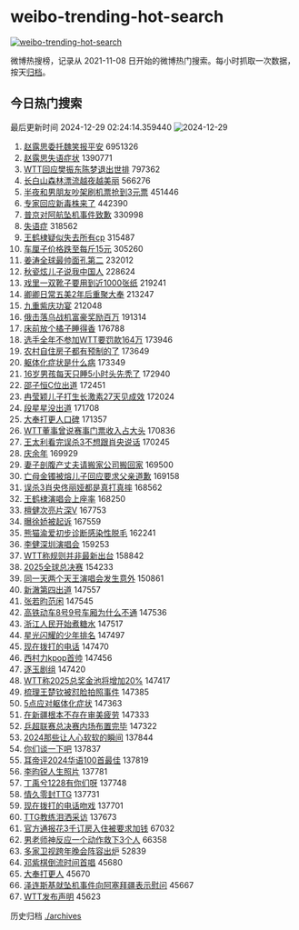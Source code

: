 # weibo-trending-hot-search

[![weibo-trending-hot-search](https://github.com/ameizi/weibo-trending-hot-search/actions/workflows/ci.yml/badge.svg)](https://github.com/ameizi/weibo-trending-hot-search/actions/workflows/ci.yml)

微博热搜榜，记录从 2021-11-08 日开始的微博热门搜索。每小时抓取一次数据，按天[归档](./archives)。

## 今日热门搜索

<!-- BEGIN --> 
最后更新时间 2024-12-29 02:24:14.359440 
![2024-12-29](https://imgs-storage.s3.us-east-005.backblazeb2.com/20241229/2024-12-29.png?versionId=4_z8fbbed132d73df8689c40f13_f1024633c6acd09f1_d20241228_m182414_c005_v0501026_t0036_u01735410254310) 
1. [赵露思委托魏笑报平安](https://s.weibo.com/weibo?q=%E8%B5%B5%E9%9C%B2%E6%80%9D%E5%A7%94%E6%89%98%E9%AD%8F%E7%AC%91%E6%8A%A5%E5%B9%B3%E5%AE%89&t=31&band_rank=1&Refer=top) 6951326
1. [赵露思失语症状](https://s.weibo.com/weibo?q=%23%E8%B5%B5%E9%9C%B2%E6%80%9D%E5%A4%B1%E8%AF%AD%E7%97%87%E7%8A%B6%23&t=31&band_rank=6&Refer=top) 1390771
1. [WTT回应樊振东陈梦退出世排](https://s.weibo.com/weibo?q=WTT%E5%9B%9E%E5%BA%94%E6%A8%8A%E6%8C%AF%E4%B8%9C%E9%99%88%E6%A2%A6%E9%80%80%E5%87%BA%E4%B8%96%E6%8E%92&t=31&band_rank=2&Refer=top) 797362
1. [长白山森林漂流越夜越美丽](https://s.weibo.com/weibo?q=%23%E9%95%BF%E7%99%BD%E5%B1%B1%E6%A3%AE%E6%9E%97%E6%BC%82%E6%B5%81%E8%B6%8A%E5%A4%9C%E8%B6%8A%E7%BE%8E%E4%B8%BD%23&t=31&band_rank=3&Refer=top) 566276
1. [半夜和男朋友吵架刷机票抢到3元票](https://s.weibo.com/weibo?q=%23%E5%8D%8A%E5%A4%9C%E5%92%8C%E7%94%B7%E6%9C%8B%E5%8F%8B%E5%90%B5%E6%9E%B6%E5%88%B7%E6%9C%BA%E7%A5%A8%E6%8A%A2%E5%88%B03%E5%85%83%E7%A5%A8%23&t=31&band_rank=4&Refer=top) 451446
1. [专家回应新毒株来了](https://s.weibo.com/weibo?q=%23%E4%B8%93%E5%AE%B6%E5%9B%9E%E5%BA%94%E6%96%B0%E6%AF%92%E6%A0%AA%E6%9D%A5%E4%BA%86%23&t=31&band_rank=4&Refer=top) 442390
1. [普京对阿航坠机事件致歉](https://s.weibo.com/weibo?q=%23%E6%99%AE%E4%BA%AC%E5%AF%B9%E9%98%BF%E8%88%AA%E5%9D%A0%E6%9C%BA%E4%BA%8B%E4%BB%B6%E8%87%B4%E6%AD%89%23&t=31&band_rank=5&Refer=top) 330998
1. [失语症](https://s.weibo.com/weibo?q=%E5%A4%B1%E8%AF%AD%E7%97%87&t=31&band_rank=7&Refer=top) 318562
1. [王鹤棣疑似失去所有cp](https://s.weibo.com/weibo?q=%23%E7%8E%8B%E9%B9%A4%E6%A3%A3%E7%96%91%E4%BC%BC%E5%A4%B1%E5%8E%BB%E6%89%80%E6%9C%89cp%23&t=31&band_rank=8&Refer=top) 315487
1. [车厘子价格跌至每斤15元](https://s.weibo.com/weibo?q=%23%E8%BD%A6%E5%8E%98%E5%AD%90%E4%BB%B7%E6%A0%BC%E8%B7%8C%E8%87%B3%E6%AF%8F%E6%96%A415%E5%85%83%23&t=31&band_rank=9&Refer=top) 305260
1. [姜涛全球最帅面孔第二](https://s.weibo.com/weibo?q=%E5%A7%9C%E6%B6%9B%E5%85%A8%E7%90%83%E6%9C%80%E5%B8%85%E9%9D%A2%E5%AD%94%E7%AC%AC%E4%BA%8C&t=31&band_rank=14&Refer=top) 232012
1. [秋瓷炫儿子说我中国人](https://s.weibo.com/weibo?q=%23%E7%A7%8B%E7%93%B7%E7%82%AB%E5%84%BF%E5%AD%90%E8%AF%B4%E6%88%91%E4%B8%AD%E5%9B%BD%E4%BA%BA%23&t=31&band_rank=13&Refer=top) 228624
1. [戏里一双靴子要用到近1000张纸](https://s.weibo.com/weibo?q=%23%E6%88%8F%E9%87%8C%E4%B8%80%E5%8F%8C%E9%9D%B4%E5%AD%90%E8%A6%81%E7%94%A8%E5%88%B0%E8%BF%911000%E5%BC%A0%E7%BA%B8%23&t=31&band_rank=10&Refer=top) 219241
1. [卿卿日常五美2年后重聚大奉](https://s.weibo.com/weibo?q=%E5%8D%BF%E5%8D%BF%E6%97%A5%E5%B8%B8%E4%BA%94%E7%BE%8E2%E5%B9%B4%E5%90%8E%E9%87%8D%E8%81%9A%E5%A4%A7%E5%A5%89&t=31&band_rank=11&Refer=top) 213247
1. [九重紫庆功宴](https://s.weibo.com/weibo?q=%E4%B9%9D%E9%87%8D%E7%B4%AB%E5%BA%86%E5%8A%9F%E5%AE%B4&t=31&band_rank=12&Refer=top) 212048
1. [俄击落乌战机富豪奖励百万](https://s.weibo.com/weibo?q=%23%E4%BF%84%E5%87%BB%E8%90%BD%E4%B9%8C%E6%88%98%E6%9C%BA%E5%AF%8C%E8%B1%AA%E5%A5%96%E5%8A%B1%E7%99%BE%E4%B8%87%23&t=31&band_rank=15&Refer=top) 191314
1. [床前放个橘子睡得香](https://s.weibo.com/weibo?q=%23%E5%BA%8A%E5%89%8D%E6%94%BE%E4%B8%AA%E6%A9%98%E5%AD%90%E7%9D%A1%E5%BE%97%E9%A6%99%23&t=31&band_rank=16&Refer=top) 176788
1. [选手全年不参加WTT要罚款164万](https://s.weibo.com/weibo?q=%23%E9%80%89%E6%89%8B%E5%85%A8%E5%B9%B4%E4%B8%8D%E5%8F%82%E5%8A%A0WTT%E8%A6%81%E7%BD%9A%E6%AC%BE164%E4%B8%87%23&t=31&band_rank=17&Refer=top) 173946
1. [农村自住房子都有预制的了](https://s.weibo.com/weibo?q=%23%E5%86%9C%E6%9D%91%E8%87%AA%E4%BD%8F%E6%88%BF%E5%AD%90%E9%83%BD%E6%9C%89%E9%A2%84%E5%88%B6%E7%9A%84%E4%BA%86%23&t=31&band_rank=18&Refer=top) 173649
1. [躯体化症状是什么病](https://s.weibo.com/weibo?q=%23%E8%BA%AF%E4%BD%93%E5%8C%96%E7%97%87%E7%8A%B6%E6%98%AF%E4%BB%80%E4%B9%88%E7%97%85%23&t=31&band_rank=19&Refer=top) 173349
1. [16岁男孩每天只睡5小时头先秃了](https://s.weibo.com/weibo?q=%2316%E5%B2%81%E7%94%B7%E5%AD%A9%E6%AF%8F%E5%A4%A9%E5%8F%AA%E7%9D%A15%E5%B0%8F%E6%97%B6%E5%A4%B4%E5%85%88%E7%A7%83%E4%BA%86%23&t=31&band_rank=20&Refer=top) 172940
1. [邵子恒C位出道](https://s.weibo.com/weibo?q=%E9%82%B5%E5%AD%90%E6%81%92C%E4%BD%8D%E5%87%BA%E9%81%93&t=31&band_rank=21&Refer=top) 172451
1. [冉莹颖儿子打生长激素27天见成效](https://s.weibo.com/weibo?q=%23%E5%86%89%E8%8E%B9%E9%A2%96%E5%84%BF%E5%AD%90%E6%89%93%E7%94%9F%E9%95%BF%E6%BF%80%E7%B4%A027%E5%A4%A9%E8%A7%81%E6%88%90%E6%95%88%23&t=31&band_rank=22&Refer=top) 172024
1. [段星星没出道](https://s.weibo.com/weibo?q=%E6%AE%B5%E6%98%9F%E6%98%9F%E6%B2%A1%E5%87%BA%E9%81%93&t=31&band_rank=23&Refer=top) 171708
1. [大奉打更人口碑](https://s.weibo.com/weibo?q=%23%E5%A4%A7%E5%A5%89%E6%89%93%E6%9B%B4%E4%BA%BA%E5%8F%A3%E7%A2%91%23&t=31&band_rank=24&Refer=top) 171357
1. [WTT董事曾说赛事门票收入占大头](https://s.weibo.com/weibo?q=%23WTT%E8%91%A3%E4%BA%8B%E6%9B%BE%E8%AF%B4%E8%B5%9B%E4%BA%8B%E9%97%A8%E7%A5%A8%E6%94%B6%E5%85%A5%E5%8D%A0%E5%A4%A7%E5%A4%B4%23&t=31&band_rank=25&Refer=top) 170836
1. [王太利看完误杀3不想跟肖央说话](https://s.weibo.com/weibo?q=%E7%8E%8B%E5%A4%AA%E5%88%A9%E7%9C%8B%E5%AE%8C%E8%AF%AF%E6%9D%803%E4%B8%8D%E6%83%B3%E8%B7%9F%E8%82%96%E5%A4%AE%E8%AF%B4%E8%AF%9D&t=31&band_rank=26&Refer=top) 170245
1. [庆余年](https://s.weibo.com/weibo?q=%E5%BA%86%E4%BD%99%E5%B9%B4&t=31&band_rank=27&Refer=top) 169929
1. [妻子剖腹产丈夫请搬家公司搬回家](https://s.weibo.com/weibo?q=%23%E5%A6%BB%E5%AD%90%E5%89%96%E8%85%B9%E4%BA%A7%E4%B8%88%E5%A4%AB%E8%AF%B7%E6%90%AC%E5%AE%B6%E5%85%AC%E5%8F%B8%E6%90%AC%E5%9B%9E%E5%AE%B6%23&t=31&band_rank=28&Refer=top) 169500
1. [亡母金镯被熔儿子回应要求父亲道歉](https://s.weibo.com/weibo?q=%23%E4%BA%A1%E6%AF%8D%E9%87%91%E9%95%AF%E8%A2%AB%E7%86%94%E5%84%BF%E5%AD%90%E5%9B%9E%E5%BA%94%E8%A6%81%E6%B1%82%E7%88%B6%E4%BA%B2%E9%81%93%E6%AD%89%23&t=31&band_rank=29&Refer=top) 169158
1. [误杀3肖央佟丽娅都是真打真摔](https://s.weibo.com/weibo?q=%23%E8%AF%AF%E6%9D%803%E8%82%96%E5%A4%AE%E4%BD%9F%E4%B8%BD%E5%A8%85%E9%83%BD%E6%98%AF%E7%9C%9F%E6%89%93%E7%9C%9F%E6%91%94%23&t=31&band_rank=30&Refer=top) 168562
1. [王鹤棣演唱会上座率](https://s.weibo.com/weibo?q=%23%E7%8E%8B%E9%B9%A4%E6%A3%A3%E6%BC%94%E5%94%B1%E4%BC%9A%E4%B8%8A%E5%BA%A7%E7%8E%87%23&t=31&band_rank=31&Refer=top) 168250
1. [檀健次亮片深V](https://s.weibo.com/weibo?q=%23%E6%AA%80%E5%81%A5%E6%AC%A1%E4%BA%AE%E7%89%87%E6%B7%B1V%23&t=31&band_rank=32&Refer=top) 167753
1. [曝徐娇被起诉](https://s.weibo.com/weibo?q=%23%E6%9B%9D%E5%BE%90%E5%A8%87%E8%A2%AB%E8%B5%B7%E8%AF%89%23&t=31&band_rank=33&Refer=top) 167559
1. [熊猫渝爱初步诊断感染性脱毛](https://s.weibo.com/weibo?q=%23%E7%86%8A%E7%8C%AB%E6%B8%9D%E7%88%B1%E5%88%9D%E6%AD%A5%E8%AF%8A%E6%96%AD%E6%84%9F%E6%9F%93%E6%80%A7%E8%84%B1%E6%AF%9B%23&t=31&band_rank=48&Refer=top) 162241
1. [李健深圳演唱会](https://s.weibo.com/weibo?q=%E6%9D%8E%E5%81%A5%E6%B7%B1%E5%9C%B3%E6%BC%94%E5%94%B1%E4%BC%9A&t=31&band_rank=34&Refer=top) 159253
1. [WTT称规则并非最新出台](https://s.weibo.com/weibo?q=%23WTT%E7%A7%B0%E8%A7%84%E5%88%99%E5%B9%B6%E9%9D%9E%E6%9C%80%E6%96%B0%E5%87%BA%E5%8F%B0%23&t=31&band_rank=25&Refer=top) 158842
1. [2025全球总决赛](https://s.weibo.com/weibo?q=%232025%E5%85%A8%E7%90%83%E6%80%BB%E5%86%B3%E8%B5%9B%23&t=31&band_rank=35&Refer=top) 154233
1. [同一天两个天王演唱会发生意外](https://s.weibo.com/weibo?q=%23%E5%90%8C%E4%B8%80%E5%A4%A9%E4%B8%A4%E4%B8%AA%E5%A4%A9%E7%8E%8B%E6%BC%94%E5%94%B1%E4%BC%9A%E5%8F%91%E7%94%9F%E6%84%8F%E5%A4%96%23&t=31&band_rank=36&Refer=top) 150861
1. [新澈第四出道](https://s.weibo.com/weibo?q=%E6%96%B0%E6%BE%88%E7%AC%AC%E5%9B%9B%E5%87%BA%E9%81%93&t=31&band_rank=37&Refer=top) 147557
1. [张若昀范闲](https://s.weibo.com/weibo?q=%23%E5%BC%A0%E8%8B%A5%E6%98%80%E8%8C%83%E9%97%B2%23&t=31&band_rank=38&Refer=top) 147545
1. [高铁动车8号9号车厢为什么不通](https://s.weibo.com/weibo?q=%23%E9%AB%98%E9%93%81%E5%8A%A8%E8%BD%A68%E5%8F%B79%E5%8F%B7%E8%BD%A6%E5%8E%A2%E4%B8%BA%E4%BB%80%E4%B9%88%E4%B8%8D%E9%80%9A%23&t=31&band_rank=39&Refer=top) 147536
1. [浙江人民开始煮糖水](https://s.weibo.com/weibo?q=%23%E6%B5%99%E6%B1%9F%E4%BA%BA%E6%B0%91%E5%BC%80%E5%A7%8B%E7%85%AE%E7%B3%96%E6%B0%B4%23&t=31&band_rank=40&Refer=top) 147517
1. [星光闪耀的少年排名](https://s.weibo.com/weibo?q=%E6%98%9F%E5%85%89%E9%97%AA%E8%80%80%E7%9A%84%E5%B0%91%E5%B9%B4%E6%8E%92%E5%90%8D&t=31&band_rank=41&Refer=top) 147497
1. [现在拨打的电话](https://s.weibo.com/weibo?q=%E7%8E%B0%E5%9C%A8%E6%8B%A8%E6%89%93%E7%9A%84%E7%94%B5%E8%AF%9D&t=31&band_rank=42&Refer=top) 147470
1. [西村力kpop首帅](https://s.weibo.com/weibo?q=%E8%A5%BF%E6%9D%91%E5%8A%9Bkpop%E9%A6%96%E5%B8%85&t=31&band_rank=43&Refer=top) 147456
1. [逐玉剧组](https://s.weibo.com/weibo?q=%23%E9%80%90%E7%8E%89%E5%89%A7%E7%BB%84%23&t=31&band_rank=44&Refer=top) 147420
1. [WTT称2025总奖金池将增加20%](https://s.weibo.com/weibo?q=%23WTT%E7%A7%B02025%E6%80%BB%E5%A5%96%E9%87%91%E6%B1%A0%E5%B0%86%E5%A2%9E%E5%8A%A020%25%23&t=31&band_rank=45&Refer=top) 147417
1. [梳理王楚钦被怼脸拍照事件](https://s.weibo.com/weibo?q=%23%E6%A2%B3%E7%90%86%E7%8E%8B%E6%A5%9A%E9%92%A6%E8%A2%AB%E6%80%BC%E8%84%B8%E6%8B%8D%E7%85%A7%E4%BA%8B%E4%BB%B6%23&t=31&band_rank=46&Refer=top) 147385
1. [5点应对躯体化症状](https://s.weibo.com/weibo?q=%235%E7%82%B9%E5%BA%94%E5%AF%B9%E8%BA%AF%E4%BD%93%E5%8C%96%E7%97%87%E7%8A%B6%23&t=31&band_rank=47&Refer=top) 147363
1. [在新疆根本不存在审美疲劳](https://s.weibo.com/weibo?q=%23%E5%9C%A8%E6%96%B0%E7%96%86%E6%A0%B9%E6%9C%AC%E4%B8%8D%E5%AD%98%E5%9C%A8%E5%AE%A1%E7%BE%8E%E7%96%B2%E5%8A%B3%23&t=31&band_rank=49&Refer=top) 147333
1. [乒超联赛总决赛内场布置完毕](https://s.weibo.com/weibo?q=%23%E4%B9%92%E8%B6%85%E8%81%94%E8%B5%9B%E6%80%BB%E5%86%B3%E8%B5%9B%E5%86%85%E5%9C%BA%E5%B8%83%E7%BD%AE%E5%AE%8C%E6%AF%95%23&t=31&band_rank=50&Refer=top) 147322
1. [2024那些让人心软软的瞬间](https://s.weibo.com/weibo?q=%232024%E9%82%A3%E4%BA%9B%E8%AE%A9%E4%BA%BA%E5%BF%83%E8%BD%AF%E8%BD%AF%E7%9A%84%E7%9E%AC%E9%97%B4%23&t=31&band_rank=30&Refer=top) 137844
1. [你们谈一下吧](https://s.weibo.com/weibo?q=%23%E4%BD%A0%E4%BB%AC%E8%B0%88%E4%B8%80%E4%B8%8B%E5%90%A7%23&t=31&band_rank=31&Refer=top) 137837
1. [耳帝评2024华语100首最佳](https://s.weibo.com/weibo?q=%E8%80%B3%E5%B8%9D%E8%AF%842024%E5%8D%8E%E8%AF%AD100%E9%A6%96%E6%9C%80%E4%BD%B3&t=31&band_rank=33&Refer=top) 137819
1. [李昀锐人生照片](https://s.weibo.com/weibo?q=%23%E6%9D%8E%E6%98%80%E9%94%90%E4%BA%BA%E7%94%9F%E7%85%A7%E7%89%87%23&t=31&band_rank=37&Refer=top) 137781
1. [丁禹兮1228有你们呀](https://s.weibo.com/weibo?q=%23%E4%B8%81%E7%A6%B9%E5%85%AE1228%E6%9C%89%E4%BD%A0%E4%BB%AC%E5%91%80%23&t=31&band_rank=41&Refer=top) 137748
1. [情久零封TTG](https://s.weibo.com/weibo?q=%23%E6%83%85%E4%B9%85%E9%9B%B6%E5%B0%81TTG%23&t=31&band_rank=43&Refer=top) 137731
1. [现在拨打的电话吻戏](https://s.weibo.com/weibo?q=%E7%8E%B0%E5%9C%A8%E6%8B%A8%E6%89%93%E7%9A%84%E7%94%B5%E8%AF%9D%E5%90%BB%E6%88%8F&t=31&band_rank=46&Refer=top) 137701
1. [TTG教练泪洒采访](https://s.weibo.com/weibo?q=%23TTG%E6%95%99%E7%BB%83%E6%B3%AA%E6%B4%92%E9%87%87%E8%AE%BF%23&t=31&band_rank=50&Refer=top) 137673
1. [官方通报花3千订房入住被要求加钱](https://s.weibo.com/weibo?q=%23%E5%AE%98%E6%96%B9%E9%80%9A%E6%8A%A5%E8%8A%B13%E5%8D%83%E8%AE%A2%E6%88%BF%E5%85%A5%E4%BD%8F%E8%A2%AB%E8%A6%81%E6%B1%82%E5%8A%A0%E9%92%B1%23&t=31&band_rank=16&Refer=top) 67032
1. [男老师神反应一个动作救下3个人](https://s.weibo.com/weibo?q=%23%E7%94%B7%E8%80%81%E5%B8%88%E7%A5%9E%E5%8F%8D%E5%BA%94%E4%B8%80%E4%B8%AA%E5%8A%A8%E4%BD%9C%E6%95%91%E4%B8%8B3%E4%B8%AA%E4%BA%BA%23&t=31&band_rank=30&Refer=top) 66358
1. [多家卫视跨年晚会阵容出炉](https://s.weibo.com/weibo?q=%23%E5%A4%9A%E5%AE%B6%E5%8D%AB%E8%A7%86%E8%B7%A8%E5%B9%B4%E6%99%9A%E4%BC%9A%E9%98%B5%E5%AE%B9%E5%87%BA%E7%82%89%23&t=31&band_rank=36&Refer=top) 52839
1. [邓紫棋倒流时间首唱](https://s.weibo.com/weibo?q=%E9%82%93%E7%B4%AB%E6%A3%8B%E5%80%92%E6%B5%81%E6%97%B6%E9%97%B4%E9%A6%96%E5%94%B1&t=31&band_rank=44&Refer=top) 45680
1. [大奉打更人](https://s.weibo.com/weibo?q=%E5%A4%A7%E5%A5%89%E6%89%93%E6%9B%B4%E4%BA%BA&t=31&band_rank=45&Refer=top) 45670
1. [泽连斯基就坠机事件向阿塞拜疆表示慰问](https://s.weibo.com/weibo?q=%23%E6%B3%BD%E8%BF%9E%E6%96%AF%E5%9F%BA%E5%B0%B1%E5%9D%A0%E6%9C%BA%E4%BA%8B%E4%BB%B6%E5%90%91%E9%98%BF%E5%A1%9E%E6%8B%9C%E7%96%86%E8%A1%A8%E7%A4%BA%E6%85%B0%E9%97%AE%23&t=31&band_rank=46&Refer=top) 45667
1. [WTT发布声明](https://s.weibo.com/weibo?q=%23WTT%E5%8F%91%E5%B8%83%E5%A3%B0%E6%98%8E%23&t=31&band_rank=50&Refer=top) 45623
<!-- END -->

历史归档 [./archives](./archives)

